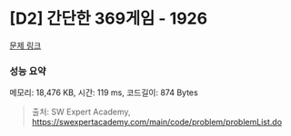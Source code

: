 # [D2] 간단한 369게임 - 1926 

[문제 링크](https://swexpertacademy.com/main/code/problem/problemDetail.do?contestProbId=AV5PTeo6AHUDFAUq) 

### 성능 요약

메모리: 18,476 KB, 시간: 119 ms, 코드길이: 874 Bytes



> 출처: SW Expert Academy, https://swexpertacademy.com/main/code/problem/problemList.do